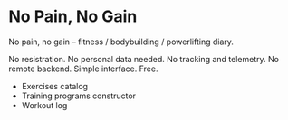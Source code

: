 # No Pain, No Gain

No pain, no gain – fitness / bodybuilding / powerlifting diary.

No resistration. No personal data needed. No tracking and telemetry. No remote backend. Simple interface. Free.

- Exercises catalog
- Training programs constructor
- Workout log
